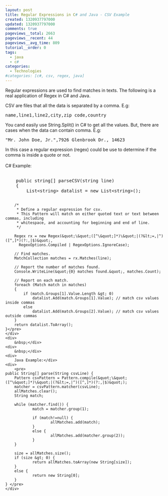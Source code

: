 ```yaml
---
layout: post
title: Regular Expressions in C# and Java - CSV Example
created: 1320937797000
updated: 1320937797000
comments: true
pageviews__total: 2663
pageviews__recent: 44
pageviews__avg_time: 809
tutorial__order: 0
tags:
  - java
  - c#
categories:
  - Technologies
#categories: [c#, csv, regex, java]
---
```

<p>Regular expressions are used to find matches in texts. The following is a real application of Regex in C# and Java.&nbsp;</p>
<!--More-->
<div>
	<div>
		CSV are files that all the data is separated by a comma. E.g:</div>
	<pre>
name,line1,line2,city,zip code,country</pre>
	<div>
		You cand easily use String.Split() in C# to get all the values. But, there are cases when the data can contain comma. E.g:</div>
	<pre>
&quot;Mr. John Doe, Jr.&quot;,7926 Glenbrook Dr., 14623</pre>
	<div>
		In this case a regular expression (regex) could be use to determine if the comma is inside a quote or not.</div>
	<div>
		&nbsp;</div>
	<div>
		C# Example:</div>
	<div>
		&nbsp;</div>
	<div>
		<pre>
    public string[] parseCSV(string line)
    {
        List&lt;string&gt; datalist = new List&lt;string&gt;();

        /*
         * Define a regular expression for csv.
         * This Pattern will match on either quoted text or text between commas, including
         * whitespace, and accounting for beginning and end of line.
         */

        Regex rx = new Regex(&quot;\&quot;([^\&quot;]*)\&quot;|(?&lt;=,|^)([^,]*)(?:,|$)&quot;,
          RegexOptions.Compiled | RegexOptions.IgnoreCase);

        // Find matches.
        MatchCollection matches = rx.Matches(line);

        // Report the number of matches found.
        Console.WriteLine(&quot;{0} matches found.&quot;, matches.Count);

        // Report on each match.
        foreach (Match match in matches)
        {
            if (match.Groups[1].Value.Length &gt; 0)
                datalist.Add(match.Groups[1].Value); // match csv values inside commas
            else
                datalist.Add(match.Groups[2].Value); // match csv values outside commas
        }
        return datalist.ToArray();
    }</pre>
	</div>
	<div>
		&nbsp;</div>
	<div>
		&nbsp;</div>
	<div>
		Java Example:</div>
	<div>
		<pre>
    public String[] parse(String csvLine) {
        Pattern csvPattern = Pattern.compile(&quot;\&quot;([^\&quot;]*)\&quot;|(?&lt;=,|^)([^,]*)(?:,|$)&quot;);
        matcher = csvPattern.matcher(csvLine);
        allMatches.clear();
        String match;

        while (matcher.find()) {
                match = matcher.group(1);

                if (match!=null) {
                        allMatches.add(match);
                }
                else {
                        allMatches.add(matcher.group(2));
                }
        }

        size = allMatches.size();
        if (size &gt; 0) {
                return allMatches.toArray(new String[size]);
        }
        else {
                return new String[0];
        }
    } </pre>
	</div>
</div>
<p>&nbsp;</p>
